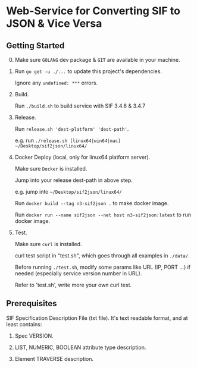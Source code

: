 # Web-Service for Converting SIF to JSON & Vice Versa

## Getting Started

0. Make sure `GOLANG` dev package & `GIT` are available in your machine.

1. Run `go get -u ./...` to update this project's dependencies.

   Ignore any `undefined: ***` errors.

2. Build.
  
   Run `./build.sh` to build service with SIF 3.4.6 & 3.4.7

3. Release.

   Run `release.sh 'dest-platform' 'dest-path'`.

   e.g. run `./release.sh [linux64|win64|mac] ~/Desktop/sif2json/linux64/`
  
4. Docker Deploy (local, only for linux64 platform server).

   Make sure `Docker` is installed.

   Jump into your release dest-path in above step.

   e.g. jump into `~/Desktop/sif2json/linux64/`

   Run `docker build --tag n3-sif2json .` to make docker image.

   Run `docker run --name sif2json --net host n3-sif2json:latest` to run docker image.

5. Test.

   Make sure `curl` is installed.

   curl test script in "test.sh", which goes through all examples in `./data/`.

   Before running `./test.sh`, modify some params like URL (IP, PORT ...) if needed (especially service version number in URL).

   Refer to 'test.sh', write more your own curl test.

## Prerequisites

SIF Specification Description File (txt file). It's text readable format, and at least contains:

1. Spec VERSION.

2. LIST, NUMERIC, BOOLEAN attribute type description.
  
3. Element TRAVERSE description.
